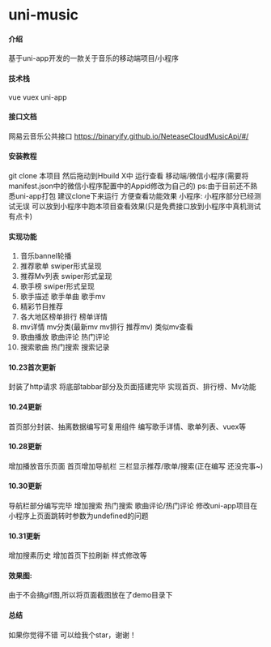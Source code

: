 # uni-music

#### 介绍
基于uni-app开发的一款关于音乐的移动端项目/小程序

#### 技术栈
vue vuex uni-app

#### 接口文档
网易云音乐公共接口 
https://binaryify.github.io/NeteaseCloudMusicApi/#/

#### 安装教程
git clone 本项目 然后拖动到Hbuild X中 运行查看 移动端/微信小程序(需要将manifest.json中的微信小程序配置中的Appid修改为自己的)
ps:由于目前还不熟悉uni-app打包 建议clone下来运行 方便查看功能效果
小程序: 小程序部分已经测试无误 可以放到小程序中跑本项目查看效果(只是免费接口放到小程序中真机测试有点卡)

#### 实现功能
1. 音乐bannel轮播
2. 推荐歌单 swiper形式呈现
3. 推荐Mv列表 swiper形式呈现
4. 歌手榜 swiper形式呈现
5. 歌手描述 歌手单曲 歌手mv
5. 精彩节目推荐
6. 各大地区榜单排行 榜单详情
7. mv详情 mv分类(最新mv mv排行 推荐mv) 类似mv查看
8. 歌曲播放 歌曲评论 热门评论
9. 搜索歌曲 热门搜索 搜索记录

#### 10.23首次更新
封装了http请求 将底部tabbar部分及页面搭建完毕 实现首页、排行榜、Mv功能 
#### 10.24更新
首页部分封装、抽离数据编写可复用组件 编写歌手详情、歌单列表、vuex等
#### 10.28更新
增加播放音乐页面 首页增加导航栏 三栏显示推荐/歌单/搜索(正在编写 还没完事~)
#### 10.30更新
导航栏部分编写完毕 增加搜索 热门搜索 歌曲评论/热门评论 修改uni-app项目在小程序上页面跳转时参数为undefined的问题
#### 10.31更新
增加搜素历史 增加首页下拉刷新 样式修改等

#### 效果图:
由于不会搞gif图,所以将页面截图放在了demo目录下

####  总结
如果你觉得不错 可以给我个star，谢谢！
